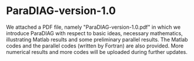 # ParaDIAG-version-1.0
We attached a PDF file, namely "ParaDIAG-version-1.0.pdf" in which we introduce ParaDIAG with respect to basic ideas, necessary mathematics, illustrating Matlab results and some preliminary parallel results. 
The Matlab codes and the parallel codes (written by Fortran) are also provided. 
More numerical results and more codes will be uploaded during further updates. 
